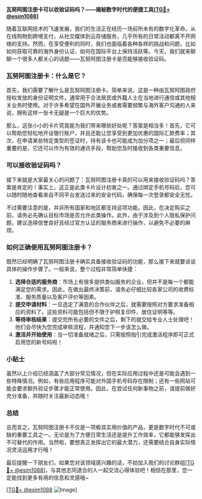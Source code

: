 **瓦努阿图注册卡可以收验证码吗？——揭秘数字时代的便捷工具[[TG💪+ @esim1088](https://t.me/s/esim1088)]**

随着互联网技术的飞速发展，我们的生活正在经历一场前所未有的数字化革命。从在线购物到跨境支付，从社交媒体到云存储服务，几乎所有的日常活动都离不开网络的支持。然而，在享受便利的同时，我们也面临着各种各样的挑战和问题，比如如何获取可靠的海外身份认证、如何在国际平台上保持活跃等。今天，我们就来聊聊一个很多人都关心的话题——瓦努阿图注册卡是否能够接收验证码。

### 瓦努阿图注册卡：什么是它？

首先，我们需要了解什么是瓦努阿图注册卡。简单来说，这是一种由瓦努阿图政府授权发放的身份证明文件，通常用于合法居民或外籍人士在当地进行通信或其他相关业务时使用。对于许多希望在国外开展业务或者需要频繁与海外客户沟通的人来说，拥有这样一张卡无疑是一个巨大的优势。

那么，这张小小的卡片究竟能为我们带来哪些好处呢？答案是相当多！首先，它可以帮助您轻松地开设银行账户，并且还能让您享受到更加优惠的国际汇款费率；其次，在申请某些特定类型的签证时，持有该卡也可能成为加分项之一；最后但同样重要的是，它还可以作为有效的通讯手段，帮助您及时接收到各类重要信息。

### 可以接收验证码吗？

接下来就是大家最关心的问题了：瓦努阿图注册卡真的可以用来接收验证码吗？答案是肯定的！事实上，这正是此类卡片设计初衷之一。通过绑定手机号码后，您可以随时随地查看来自不同平台发送过来的安全代码，确保每一次登录都安全无忧。

不过需要注意的是，并非所有国家和地区都支持这项功能。因此，在决定购买之前，请务必先确认目标市场是否允许此类操作。此外，由于涉及到个人隐私保护问题，建议选择信誉良好且经过官方认证的服务商来进行操作，以避免不必要的麻烦。

### 如何正确使用瓦努阿图注册卡？

既然已经明确了瓦努阿图注册卡确实具备接收验证码的功能，那么接下来就要谈谈具体的操作步骤了。一般来说，整个过程非常简单快捷：

1. **选择合适的服务商**：市场上有很多提供类似服务的企业，但并不是每一个都能满足您的需求。因此，在做出最终决策前，请务必仔细比较各家公司的收费标准、服务质量以及客户评价等因素。
2. **提交申请材料**：一旦选定了满意的合作伙伴之后，就需要按照对方要求准备相应的资料了。这些资料可能包括但不限于护照复印件、居住证明等等。
3. **等待审核结果**：提交完所有必要的文件之后，剩下的就交给专业人士处理吧！他们会尽快为您完成审核流程，并通知您下一步该怎么做。
4. **激活并开始使用**：当一切准备就绪之后，只需按照指引完成激活程序即可正式启用您的新号码啦！

### 小贴士

虽然以上介绍已经涵盖了大部分常见情况，但在实际应用过程中还是可能会遇到一些特殊情况。例如，有些应用程序可能对外国手机号码存在限制；还有一些网站可能会要求额外验证步骤才能正常使用。因此，在尝试任何新事物之前，请提前做好充分准备，并随时关注最新动态哦！

### 总结

总而言之，瓦努阿图注册卡不仅是一项极具实用价值的产品，更是数字时代不可或缺的重要工具之一。无论是为了方便日常生活还是提升工作效率，它都能够发挥出不可替代的作用。当然啦，要想真正发挥出它的最大潜力，还需要结合自身实际情况灵活运用才行哦！

最后提醒一下朋友们，如果您对该领域感兴趣的话，不妨加入我们的讨论群组[[TG💪+ @esim1088](https://t.me/s/esim1088)]，与其他志同道合的人一起交流心得体验吧！相信在那里，您一定能找到更多有用的信息和灵感哦~

[[TG💪+ @esim1088](https://t.me/s/esim1088) ![Image](https://i.postimg.cc/4NQfJmqS/Snipaste-2025-05-13-00-14-12.png)]